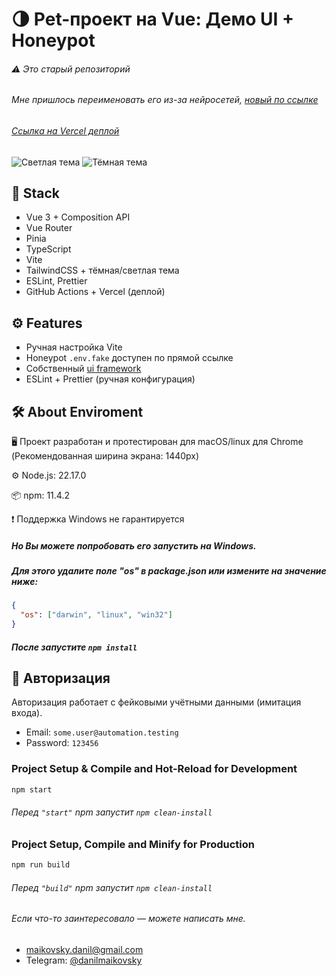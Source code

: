 # 🌗 Pet-проект на Vue: Демо UI + Honeypot

###### ⚠️ Это старый репозиторий

###### Мне пришлось переименовать его из-за нейросетей, [новый по ссылке](https://github.com/maikovskii-danil/applications-management-system-vue3)

###### [Ссылка на Vercel деплой](https://vue-practice-1-lilac.vercel.app/)

![Светлая тема](./screenshots/light.png)
![Тёмная тема](./screenshots/dark.png)

## 🧰 Stack

- Vue 3 + Composition API
- Vue Router
- Pinia
- TypeScript
- Vite
- TailwindCSS + тёмная/светлая тема
- ESLint, Prettier
- GitHub Actions + Vercel (деплой)

## ⚙️ Features

- Ручная настройка Vite
- Honeypot `.env.fake` доступен по прямой ссылке
- Собственный [ui framework](https://www.npmjs.com/package/@maikovskii-danil/ui-framework-vue)
- ESLint + Prettier (ручная конфигурация)

## 🛠 About Enviroment

🖥️ Проект разработан и протестирован для macOS/linux для Chrome (Рекомендованная ширина экрана: 1440px)

⚙️ Node.js: 22.17.0

📦 npm: 11.4.2

❗ Поддержка Windows не гарантируется

##### Но Вы можете попробовать его запустить на Windows.

##### Для этого удалите поле "os" в package.json или измените на значение ниже:

```json
{
  "os": ["darwin", "linux", "win32"]
}
```

##### После запустите `npm install`

## 🔐 Авторизация

Авторизация работает с фейковыми учётными данными (имитация входа).

- Email: `some.user@automation.testing`
- Password: `123456`

### Project Setup & Compile and Hot-Reload for Development

```sh
npm start
```

###### Перед `"start"` npm запустит `npm clean-install`

### Project Setup, Compile and Minify for Production

```sh
npm run build
```

###### Перед `"build"` npm запустит `npm clean-install`

###### Если что-то заинтересовало — можете написать мне.

- maikovsky.danil@gmail.com
- Telegram: [@danilmaikovsky](https://t.me/danilmaikovsky)
